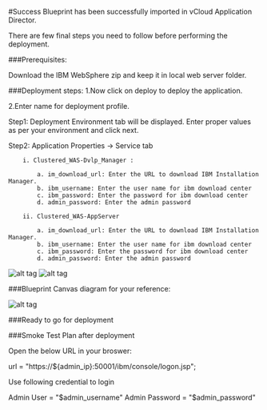 #Success
Blueprint has been successfully imported in vCloud Application Director. 

There are  few final steps you need to follow before performing the deployment.

###Prerequisites:

Download the IBM WebSphere zip and keep it in local web server folder.

###Deployment steps:
1.Now click on deploy to deploy the application.

2.Enter name for deployment profile.

Step1: Deployment Environment tab will be displayed. Enter proper values as per your environment and click next.


Step2: Application Properties -> Service tab 

		i. Clustered_WAS-Dvlp_Manager :
	
			a. im_download_url: Enter the URL to download IBM Installation Manager.
			b. ibm_username: Enter the user name for ibm download center 
			c. ibm_password: Enter the password for ibm download center
			d. admin_password: Enter the admin password
			
		ii.	Clustered_WAS-AppServer
		
			a. im_download_url: Enter the URL to download IBM Installation Manager.
			b. ibm_username: Enter the user name for ibm download center 
			c. ibm_password: Enter the password for ibm download center
			d. admin_password: Enter the admin password		

![alt tag](https://raw.github.com/vmware-applicationdirector/solutions-import-beta/IBM-Websphere-App-Server-8_0-Clustered-Service/IBM-Websphere-C-Server-AppServer-Blueprint_properties.png)
![alt tag](https://raw.github.com/vmware-applicationdirector/solutions-import-beta/IBM-WebSphere-App-Server-8_0-Clustered-Service/IBM-Websphere-C-Server-Development-Manager-Blueprint_properties.png)

		
###Blueprint Canvas diagram for your reference: 

![alt tag](https://raw.github.com/vmware-applicationdirector/solutions-import-6/IBM-WebSphere-App-Server-8_0-Clustered-Service/IBM-Websphere-Application-Server-8.0-Clustered-Service-Blueprint_Canvas.png)

###Ready to go for deployment

###Smoke Test Plan after deployment

Open the below URL in your broswer:

url = "https://${admin_ip}:50001/ibm/console/logon.jsp";

Use following credential to login

Admin User	= "$admin_username"
Admin Password	= "$admin_password"